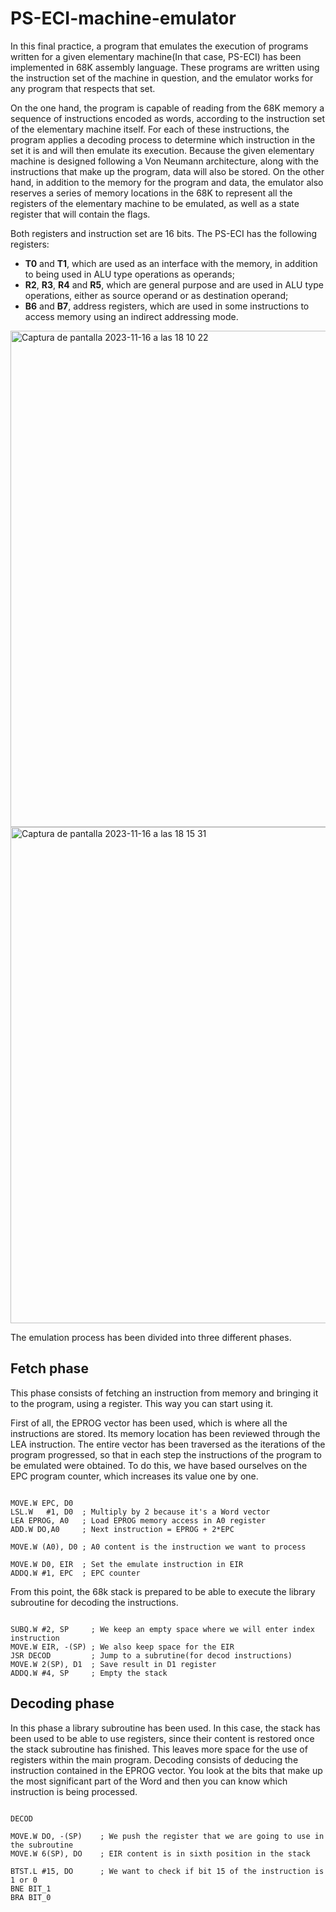 # PS-ECI-machine-emulator
In this final practice, a program that emulates the execution of programs written for a given elementary machine(In that case, PS-ECI) has been implemented in 68K assembly language. These programs are written using the instruction set of the machine in question, and the emulator works for any program that respects that set.

On the one hand, the program is capable of reading from the 68K memory a sequence of instructions encoded as words, according to the instruction set of the elementary machine itself. For each of these instructions, the program applies a decoding process to determine which instruction in the set it is and will then emulate its execution. Because the given elementary machine is designed following a Von Neumann architecture, along with the instructions that make up the program, data will also be stored. On the other hand, in addition to the memory for the program and data, the emulator also reserves a series of memory locations in the 68K to represent all the registers of the elementary machine to be emulated, as well as a state register that will contain the flags.

Both registers and instruction set are 16 bits. The PS-ECI has the following registers:

- **T0** and **T1**, which are used as an interface with the memory, in addition to being used in ALU type operations as operands;
- **R2**, **R3**, **R4** and **R5**, which are general purpose and are used in ALU type operations, either as source operand or as destination operand;
- **B6** and **B7**, address registers, which are used in some instructions to access memory using an indirect addressing mode.


<img width="794" alt="Captura de pantalla 2023-11-16 a las 18 10 22" src="https://github.com/maribel95/PS-ECI-machine-emulator/assets/61268027/6b4a77f7-4b57-4409-bd3d-7c362efcf15e">

<img width="794" alt="Captura de pantalla 2023-11-16 a las 18 15 31" src="https://github.com/maribel95/PS-ECI-machine-emulator/assets/61268027/1828f287-e119-4411-a673-8f9397d29dba">



The emulation process has been divided into three different phases.

## Fetch phase

This phase consists of fetching an instruction from memory and bringing it to the program, using a register. This way you can start using it.

First of all, the EPROG vector has been used, which is where all the instructions are stored. Its memory location has been reviewed through the LEA instruction. The entire vector has been traversed as the iterations of the program progressed, so that in each step the instructions of the program to be emulated were obtained. To do this, we have based ourselves on the EPC program counter, which increases its value one by one.

```assembly

MOVE.W EPC, D0
LSL.W   #1, D0  ; Multiply by 2 because it's a Word vector
LEA EPROG, A0   ; Load EPROG memory access in A0 register
ADD.W DO,A0     ; Next instruction = EPROG + 2*EPC

MOVE.W (A0), D0 ; A0 content is the instruction we want to process

MOVE.W D0, EIR  ; Set the emulate instruction in EIR
ADDQ.W #1, EPC  ; EPC counter 
```

From this point, the 68k stack is prepared to be able to execute the library subroutine for decoding the instructions.


```assembly

SUBQ.W #2, SP     ; We keep an empty space where we will enter index instruction
MOVE.W EIR, -(SP) ; We also keep space for the EIR
JSR DECOD         ; Jump to a subrutine(for decod instructions)
MOVE.W 2(SP), D1  ; Save result in D1 register
ADDQ.W #4, SP     ; Empty the stack

```
## Decoding phase

In this phase a library subroutine has been used.
In this case, the stack has been used to be able to use registers, since their content is restored once the stack subroutine has finished. This leaves more space for the use of registers within the main program.
Decoding consists of deducing the instruction contained in the EPROG vector. You look at the bits that make up the most significant part of the Word and then you can know which instruction is being processed.


```assembly

DECOD

MOVE.W DO, -(SP)    ; We push the register that we are going to use in the subroutine
MOVE.W 6(SP), DO    ; EIR content is in sixth position in the stack

BTST.L #15, DO      ; We want to check if bit 15 of the instruction is 1 or 0
BNE BIT_1
BRA BIT_0

```











